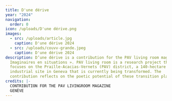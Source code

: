 ```yaml
---
title: D'une dérive
year: "2024"
navigation:
  order: 0
icon: /uploads/D'une dérive.png
images:
  - src: /uploads/article.jpg
    caption: D'une dérive 2024
  - src: /uploads/couvv-grande.jpeg
    caption: D'une dérive 2024
description: D’une dérive is a contribution for the PAV living room magazine, «
  Imaginaires en situations ». PAV living room is a research project that
  focuses on the Praille-Acacias-Vernets (PAV) district, a 140-hectare
  industrial site in Geneva that is currently being transformed. The
  contribution reflects on the poetic potential of these transition places.
credits: |-
  CONTRIBUTION FOR THE PAV LIVINGROOM MAGAZINE
  GENÈVE
---
```


